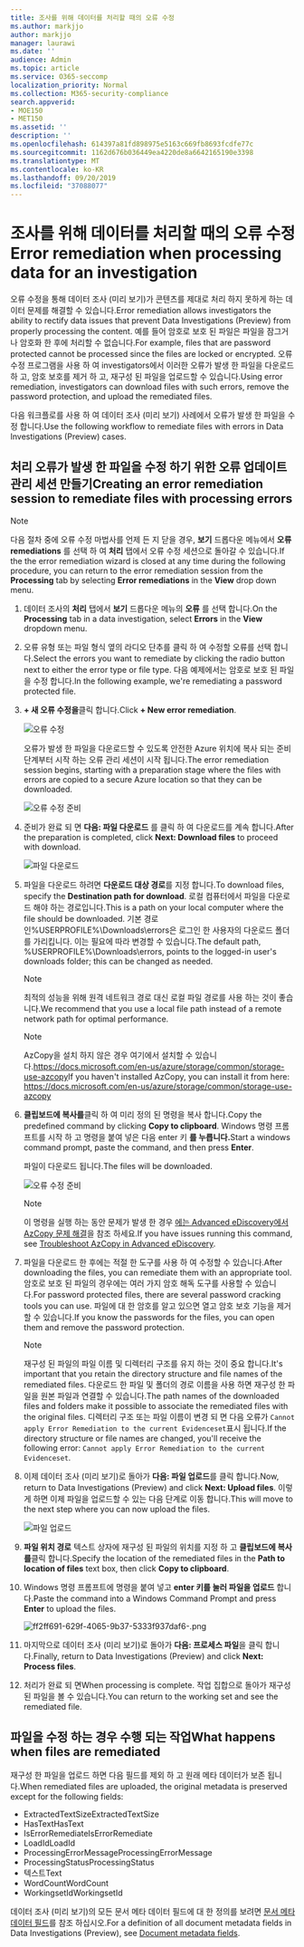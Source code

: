 ```yaml
---
title: 조사를 위해 데이터를 처리할 때의 오류 수정
ms.author: markjjo
author: markjjo
manager: laurawi
ms.date: ''
audience: Admin
ms.topic: article
ms.service: O365-seccomp
localization_priority: Normal
ms.collection: M365-security-compliance
search.appverid:
- MOE150
- MET150
ms.assetid: ''
description: ''
ms.openlocfilehash: 614397a81fd898975e5163c669fb8693fcdfe77c
ms.sourcegitcommit: 1162d676b036449ea4220de8a6642165190e3398
ms.translationtype: MT
ms.contentlocale: ko-KR
ms.lasthandoff: 09/20/2019
ms.locfileid: "37088077"
---
```

# <a name="error-remediation-when-processing-data-for-an-investigation"></a><span data-ttu-id="876cf-102">조사를 위해 데이터를 처리할 때의 오류 수정</span><span class="sxs-lookup"><span data-stu-id="876cf-102">Error remediation when processing data for an investigation</span></span>

<span data-ttu-id="876cf-103">오류 수정을 통해 데이터 조사 (미리 보기)가 콘텐츠를 제대로 처리 하지 못하게 하는 데이터 문제를 해결할 수 있습니다.</span><span class="sxs-lookup"><span data-stu-id="876cf-103">Error remediation allows investigators the ability to rectify data issues that prevent Data Investigations (Preview) from properly processing the content.</span></span> <span data-ttu-id="876cf-104">예를 들어 암호로 보호 된 파일은 파일을 잠그거나 암호화 한 후에 처리할 수 없습니다.</span><span class="sxs-lookup"><span data-stu-id="876cf-104">For example, files that are password protected cannot be processed since the files are locked or encrypted.</span></span> <span data-ttu-id="876cf-105">오류 수정 프로그램을 사용 하 여 investigators에서 이러한 오류가 발생 한 파일을 다운로드 하 고, 암호 보호를 제거 하 고, 재구성 된 파일을 업로드할 수 있습니다.</span><span class="sxs-lookup"><span data-stu-id="876cf-105">Using error remediation, investigators can download files with such errors, remove the password protection, and upload the remediated files.</span></span>

<span data-ttu-id="876cf-106">다음 워크플로를 사용 하 여 데이터 조사 (미리 보기) 사례에서 오류가 발생 한 파일을 수정 합니다.</span><span class="sxs-lookup"><span data-stu-id="876cf-106">Use the following workflow to remediate files with errors in Data Investigations (Preview) cases.</span></span>

## <a name="creating-an-error-remediation-session-to-remediate-files-with-processing-errors"></a><span data-ttu-id="876cf-107">처리 오류가 발생 한 파일을 수정 하기 위한 오류 업데이트 관리 세션 만들기</span><span class="sxs-lookup"><span data-stu-id="876cf-107">Creating an error remediation session to remediate files with processing errors</span></span>

>[!NOTE]
><span data-ttu-id="876cf-108">다음 절차 중에 오류 수정 마법사를 언제 든 지 닫을 경우, **보기** 드롭다운 메뉴에서 **오류 remediations** 를 선택 하 여 **처리** 탭에서 오류 수정 세션으로 돌아갈 수 있습니다.</span><span class="sxs-lookup"><span data-stu-id="876cf-108">If the the error remediation wizard is closed at any time during the following procedure, you can return to the error remediation session from the **Processing** tab by selecting **Error remediations** in the **View** drop down menu.</span></span>

1. <span data-ttu-id="876cf-109">데이터 조사의 **처리** 탭에서 **보기** 드롭다운 메뉴의 **오류** 를 선택 합니다.</span><span class="sxs-lookup"><span data-stu-id="876cf-109">On the **Processing** tab in a data investigation, select **Errors** in the **View** dropdown menu.</span></span>

2. <span data-ttu-id="876cf-110">오류 유형 또는 파일 형식 옆의 라디오 단추를 클릭 하 여 수정할 오류를 선택 합니다.</span><span class="sxs-lookup"><span data-stu-id="876cf-110">Select the errors you want to remediate by clicking the radio button next to either the error type or file type.</span></span>  <span data-ttu-id="876cf-111">다음 예제에서는 암호로 보호 된 파일을 수정 합니다.</span><span class="sxs-lookup"><span data-stu-id="876cf-111">In the following example, we're remediating a password protected file.</span></span>

3. <span data-ttu-id="876cf-112">**+ 새 오류 수정을**클릭 합니다.</span><span class="sxs-lookup"><span data-stu-id="876cf-112">Click **+ New error remediation**.</span></span>

    ![오류 수정](media/8c2faf1a-834b-44fc-b418-6a18aed8b81a.png)

    <span data-ttu-id="876cf-114">오류가 발생 한 파일을 다운로드할 수 있도록 안전한 Azure 위치에 복사 되는 준비 단계부터 시작 하는 오류 관리 세션이 시작 됩니다.</span><span class="sxs-lookup"><span data-stu-id="876cf-114">The error remediation session begins, starting with a preparation stage where the files with errors are copied to a secure Azure location so that they can be downloaded.</span></span>

    ![오류 수정 준비](media/390572ec-7012-47c4-a6b6-4cbb5649e8a8.png)

4. <span data-ttu-id="876cf-116">준비가 완료 되 면 **다음: 파일 다운로드** 를 클릭 하 여 다운로드를 계속 합니다.</span><span class="sxs-lookup"><span data-stu-id="876cf-116">After the preparation is completed, click **Next: Download files** to proceed with download.</span></span>

    ![파일 다운로드](media/6ac04b09-8e13-414a-9e24-7c75ba586363.png)

5. <span data-ttu-id="876cf-118">파일을 다운로드 하려면 **다운로드 대상 경로**를 지정 합니다.</span><span class="sxs-lookup"><span data-stu-id="876cf-118">To download files, specify the **Destination path for download**.</span></span> <span data-ttu-id="876cf-119">로컬 컴퓨터에서 파일을 다운로드 해야 하는 경로입니다.</span><span class="sxs-lookup"><span data-stu-id="876cf-119">This is a path on your local computer where the file should be downloaded.</span></span>  <span data-ttu-id="876cf-120">기본 경로인%USERPROFILE%\Downloads\errors은 로그인 한 사용자의 다운로드 폴더를 가리킵니다. 이는 필요에 따라 변경할 수 있습니다.</span><span class="sxs-lookup"><span data-stu-id="876cf-120">The default path, %USERPROFILE%\Downloads\errors, points to the logged-in user's downloads folder; this can be changed as needed.</span></span>

    >[!NOTE]
    ><span data-ttu-id="876cf-121">최적의 성능을 위해 원격 네트워크 경로 대신 로컬 파일 경로를 사용 하는 것이 좋습니다.</span><span class="sxs-lookup"><span data-stu-id="876cf-121">We recommend that you use a local file path instead of a remote network path for optimal performance.</span></span>

    > [!NOTE]
    > <span data-ttu-id="876cf-122">AzCopy을 설치 하지 않은 경우 여기에서 설치할 수 있습니다.https://docs.microsoft.com/en-us/azure/storage/common/storage-use-azcopy</span><span class="sxs-lookup"><span data-stu-id="876cf-122">If you haven't installed AzCopy, you can install it from here: https://docs.microsoft.com/en-us/azure/storage/common/storage-use-azcopy</span></span>

6. <span data-ttu-id="876cf-123">**클립보드에 복사를**클릭 하 여 미리 정의 된 명령을 복사 합니다.</span><span class="sxs-lookup"><span data-stu-id="876cf-123">Copy the predefined command by clicking **Copy to clipboard**.</span></span> <span data-ttu-id="876cf-124">Windows 명령 프롬프트를 시작 하 고 명령을 붙여 넣은 다음 enter 키 **를 누릅니다.**</span><span class="sxs-lookup"><span data-stu-id="876cf-124">Start a windows command prompt, paste the command, and then press **Enter**.</span></span>  

    <span data-ttu-id="876cf-125">파일이 다운로드 됩니다.</span><span class="sxs-lookup"><span data-stu-id="876cf-125">The files will be downloaded.</span></span>

    ![오류 수정 준비](media/f364ab4d-31c5-4375-b69f-650f694a2f69.png)

    > [!NOTE]
    > <span data-ttu-id="876cf-127">이 명령을 실행 하는 동안 문제가 발생 한 경우 [에는 Advanced eDiscovery에서 AzCopy 문제 해결](troubleshooting-azcopy.md)을 참조 하세요.</span><span class="sxs-lookup"><span data-stu-id="876cf-127">If you have issues running this command, see [Troubleshoot AzCopy in Advanced eDiscovery](troubleshooting-azcopy.md).</span></span>

7. <span data-ttu-id="876cf-128">파일을 다운로드 한 후에는 적절 한 도구를 사용 하 여 수정할 수 있습니다.</span><span class="sxs-lookup"><span data-stu-id="876cf-128">After downloading the files, you can remediate them with an appropriate tool.</span></span> <span data-ttu-id="876cf-129">암호로 보호 된 파일의 경우에는 여러 가지 암호 해독 도구를 사용할 수 있습니다.</span><span class="sxs-lookup"><span data-stu-id="876cf-129">For password protected files, there are several password cracking tools you can use.</span></span> <span data-ttu-id="876cf-130">파일에 대 한 암호를 알고 있으면 열고 암호 보호 기능을 제거할 수 있습니다.</span><span class="sxs-lookup"><span data-stu-id="876cf-130">If you know the passwords for the files, you can open them and remove the password protection.</span></span>
    
   > [!NOTE]
    > <span data-ttu-id="876cf-131">재구성 된 파일의 파일 이름 및 디렉터리 구조를 유지 하는 것이 중요 합니다.</span><span class="sxs-lookup"><span data-stu-id="876cf-131">It's important that you retain the directory structure and file names of the remediated files.</span></span> <span data-ttu-id="876cf-132">다운로드 한 파일 및 폴더의 경로 이름을 사용 하면 재구성 한 파일을 원본 파일과 연결할 수 있습니다.</span><span class="sxs-lookup"><span data-stu-id="876cf-132">The path names of the downloaded files and folders make it possible to associate the remediated files with the original files.</span></span>  <span data-ttu-id="876cf-133">디렉터리 구조 또는 파일 이름이 변경 되 면 다음 오류가 `Cannot apply Error Remediation to the current Evidenceset`표시 됩니다.</span><span class="sxs-lookup"><span data-stu-id="876cf-133">If the directory structure or file names are changed, you'll receive the following error: `Cannot apply Error Remediation to the current Evidenceset`.</span></span>

8. <span data-ttu-id="876cf-134">이제 데이터 조사 (미리 보기)로 돌아가 **다음: 파일 업로드**를 클릭 합니다.</span><span class="sxs-lookup"><span data-stu-id="876cf-134">Now, return to Data Investigations (Preview) and click **Next: Upload files**.</span></span>  <span data-ttu-id="876cf-135">이렇게 하면 이제 파일을 업로드할 수 있는 다음 단계로 이동 합니다.</span><span class="sxs-lookup"><span data-stu-id="876cf-135">This will move to the next step where you can now upload the files.</span></span>

    ![파일 업로드](media/af3d8617-1bab-4ecd-8de0-22e53acba240.png)

9. <span data-ttu-id="876cf-137">**파일 위치 경로** 텍스트 상자에 재구성 된 파일의 위치를 지정 하 고 **클립보드에 복사를**클릭 합니다.</span><span class="sxs-lookup"><span data-stu-id="876cf-137">Specify the location of the remediated files in the **Path to location of files** text box, then click **Copy to clipboard**.</span></span>

10. <span data-ttu-id="876cf-138">Windows 명령 프롬프트에 명령을 붙여 넣고 **enter 키를 눌러 파일을 업로드** 합니다.</span><span class="sxs-lookup"><span data-stu-id="876cf-138">Paste the command into a Windows Command Prompt and press **Enter** to upload the files.</span></span>

    ![ff2ff691-629f-4065-9b37-5333f937daf6-.png](media/ff2ff691-629f-4065-9b37-5333f937daf6.png)

11. <span data-ttu-id="876cf-140">마지막으로 데이터 조사 (미리 보기)로 돌아가 **다음: 프로세스 파일**을 클릭 합니다.</span><span class="sxs-lookup"><span data-stu-id="876cf-140">Finally, return to Data Investigations (Preview) and click **Next: Process files**.</span></span>

12. <span data-ttu-id="876cf-141">처리가 완료 되 면</span><span class="sxs-lookup"><span data-stu-id="876cf-141">When processing is complete.</span></span>  <span data-ttu-id="876cf-142">작업 집합으로 돌아가 재구성 된 파일을 볼 수 있습니다.</span><span class="sxs-lookup"><span data-stu-id="876cf-142">You can return to the working set and see the remediated file.</span></span>

## <a name="what-happens-when-files-are-remediated"></a><span data-ttu-id="876cf-143">파일을 수정 하는 경우 수행 되는 작업</span><span class="sxs-lookup"><span data-stu-id="876cf-143">What happens when files are remediated</span></span>

<span data-ttu-id="876cf-144">재구성 한 파일을 업로드 하면 다음 필드를 제외 하 고 원래 메타 데이터가 보존 됩니다.</span><span class="sxs-lookup"><span data-stu-id="876cf-144">When remediated files are uploaded, the original metadata is preserved except for the following fields:</span></span> 

- <span data-ttu-id="876cf-145">ExtractedTextSize</span><span class="sxs-lookup"><span data-stu-id="876cf-145">ExtractedTextSize</span></span>
- <span data-ttu-id="876cf-146">HasText</span><span class="sxs-lookup"><span data-stu-id="876cf-146">HasText</span></span>
- <span data-ttu-id="876cf-147">IsErrorRemediate</span><span class="sxs-lookup"><span data-stu-id="876cf-147">IsErrorRemediate</span></span>
- <span data-ttu-id="876cf-148">LoadId</span><span class="sxs-lookup"><span data-stu-id="876cf-148">LoadId</span></span>
- <span data-ttu-id="876cf-149">ProcessingErrorMessage</span><span class="sxs-lookup"><span data-stu-id="876cf-149">ProcessingErrorMessage</span></span>
- <span data-ttu-id="876cf-150">ProcessingStatus</span><span class="sxs-lookup"><span data-stu-id="876cf-150">ProcessingStatus</span></span>
- <span data-ttu-id="876cf-151">텍스트</span><span class="sxs-lookup"><span data-stu-id="876cf-151">Text</span></span>
- <span data-ttu-id="876cf-152">WordCount</span><span class="sxs-lookup"><span data-stu-id="876cf-152">WordCount</span></span>
- <span data-ttu-id="876cf-153">WorkingsetId</span><span class="sxs-lookup"><span data-stu-id="876cf-153">WorkingsetId</span></span>

<span data-ttu-id="876cf-154">데이터 조사 (미리 보기)의 모든 문서 메타 데이터 필드에 대 한 정의를 보려면 [문서 메타 데이터 필드](document-metadata-fields.md)를 참조 하십시오.</span><span class="sxs-lookup"><span data-stu-id="876cf-154">For a definition of all document metadata fields in Data Investigations (Preview), see [Document metadata fields](document-metadata-fields.md).</span></span>